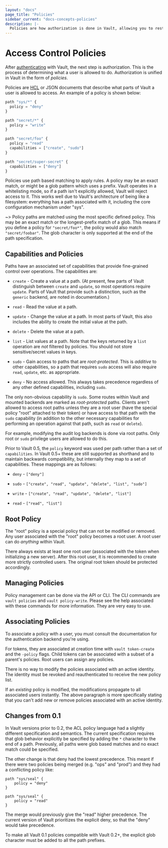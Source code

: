 ```yaml
---
layout: "docs"
page_title: "Policies"
sidebar_current: "docs-concepts-policies"
description: |-
  Policies are how authorization is done in Vault, allowing you to restrict which parts of Vault a user can access.
---
```


# Access Control Policies

After [authenticating](/docs/concepts/auth.html) with Vault, the
next step is authorization. This is the process of determining what
a user is allowed to do. Authorization is unified in Vault in the form
of _policies_.

Policies are [HCL](https://github.com/hashicorp/hcl) or JSON documents
that describe what parts of Vault a user is allowed to access. An example
of a policy is shown below:

```javascript
path "sys/*" {
  policy = "deny"
}

path "secret/*" {
  policy = "write"
}

path "secret/foo" {
  policy = "read"
  capabilities = ["create", "sudo"]
}

path "secret/super-secret" {
  capabilities = ["deny"]
}
```

Policies use path based matching to apply rules. A policy may be an exact
match, or might be a glob pattern which uses a prefix. Vault operates in a
whitelisting mode, so if a path isn't explicitly allowed, Vault will reject
access to it.  This works well due to Vault's architecture of being like a
filesystem: everything has a path associated with it, including the core
configuration mechanism under "sys".

~> Policy paths are matched using the most specific defined policy. This may
be an exact match or the longest-prefix match of a glob. This means if you
define a policy for `"secret/foo*"`, the policy would also match `"secret/foobar"`.
The glob character is only supported at the end of the path specification.

## Capabilities and Policies

Paths have an associated set of capabilities that provide fine-grained control
over operations. The capabilities are:

  * `create` - Create a value at a path. (At present, few parts of Vault
    distinguish between `create` and `update`, so most operations require
    `update`. Parts of Vault that provide such a distinction, such as
    the `generic` backend, are noted in documentation.)

  * `read` - Read the value at a path.

  * `update` - Change the value at a path. In most parts of Vault, this also
    includes the ability to create the initial value at the path.

  * `delete` - Delete the value at a path.

  * `list` - List values at a path. Note that the keys returned by a `list`
    operation are *not* filtered by policies. You should not store
    sensitive/secret values in keys.

  * `sudo` - Gain access to paths that are _root-protected_. This is _additive_
    to other capabilities, so a path that requires `sudo` access will also
    require `read`, `update`, etc. as appropriate.

  * `deny` - No access allowed. This always takes precedence regardless of any
    other defined capabilities, including `sudo`.

The only non-obvious capability is `sudo`. Some routes within Vault and mounted
backends are marked as _root-protected_ paths. Clients aren't allowed to access
root paths unless they are a root user (have the special policy "root" attached
to their token) or have access to that path with the `sudo` capability (in
addition to the other necessary capabilities for performing an operation
against that path, such as `read` or `delete`).

For example, modifying the audit log backends is done via root paths.
Only root or `sudo` privilege users are allowed to do this.

Prior to Vault 0.5, the `policy` keyword was used per path rather than a set of
`capabilities`. In Vault 0.5+ these are still supported as shorthand and to
maintain backwards compatibility, but internally they map to a set of
capabilities. These mappings are as follows:

  * `deny` - `["deny"]`

  * `sudo` - `["create", "read", "update", "delete", "list", "sudo"]`

  * `write` - `["create", "read", "update", "delete", "list"]`

  * `read` - `["read", "list"]`

## Root Policy

The "root" policy is a special policy that can not be modified or removed.
Any user associated with the "root" policy becomes a root user. A root
user can do _anything_ within Vault.

There always exists at least one root user (associated with the token
when initializing a new server). After this root user, it is recommended
to create more strictly controlled users. The original root token should
be protected accordingly.

## Managing Policies

Policy management can be done via the API or CLI. The CLI commands are
`vault policies` and `vault policy-write`. Please see the help associated
with these commands for more information. They are very easy to use.

## Associating Policies

To associate a policy with a user, you must consult the documentation for
the authentication backend you're using.

For tokens, they are associated at creation time with `vault token-create`
and the `-policy` flags. Child tokens can be associated with a subset of
a parent's policies. Root users can assign any policies.

There is no way to modify the policies associated with an active
identity. The identity must be revoked and reauthenticated to receive
the new policy list.

If an _existing_ policy is modified, the modifications propagate
to all associated users instantly. The above paragraph is more specifically
stating that you can't add new or remove policies associated with an
active identity.

## Changes from 0.1

In Vault versions prior to 0.2, the ACL policy language had a slightly
different specification and semantics. The current specification requires
that glob behavior explicitly be specified by adding the `*` character to
the end of a path. Previously, all paths were glob based matches and no
exact match could be specified.

The other change is that deny had the lowest precedence. This meant if there
were two policies being merged (e.g. "ops" and "prod") and they had a conflicting
policy like:

```
path "sys/seal" {
    policy = "deny"
}

path "sys/seal" {
    policy = "read"
}
```

The merge would previously give the "read" higher precedence. The current
version of Vault prioritizes the explicit deny, so that the "deny" would
take precedence.

To make all Vault 0.1 policies compatible with Vault 0.2+, the explicit
glob character must be added to all the path prefixes.


